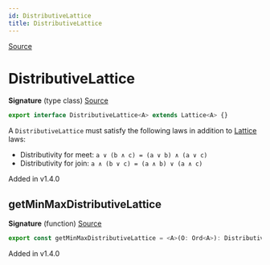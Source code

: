 ```yaml
---
id: DistributiveLattice
title: DistributiveLattice
---
```


[Source](https://github.com/gcanti/fp-ts/blob/master/src/DistributiveLattice.ts)

# DistributiveLattice

**Signature** (type class) [Source](https://github.com/gcanti/fp-ts/blob/master/src/DistributiveLattice.ts#L13-L13)

```ts
export interface DistributiveLattice<A> extends Lattice<A> {}
```

A `DistributiveLattice` must satisfy the following laws in addition to [Lattice](./Lattice.md) laws:

- Distributivity for meet: `a ∨ (b ∧ c) = (a ∨ b) ∧ (a ∨ c)`
- Distributivity for join: `a ∧ (b ∨ c) = (a ∧ b) ∨ (a ∧ c)`

Added in v1.4.0

## getMinMaxDistributiveLattice

**Signature** (function) [Source](https://github.com/gcanti/fp-ts/blob/master/src/DistributiveLattice.ts#L18-L23)

```ts
export const getMinMaxDistributiveLattice = <A>(O: Ord<A>): DistributiveLattice<A> => { ... }
```

Added in v1.4.0
